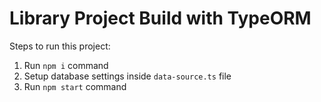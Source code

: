 # Library Project Build with TypeORM

Steps to run this project:

1. Run `npm i` command
2. Setup database settings inside `data-source.ts` file
3. Run `npm start` command
